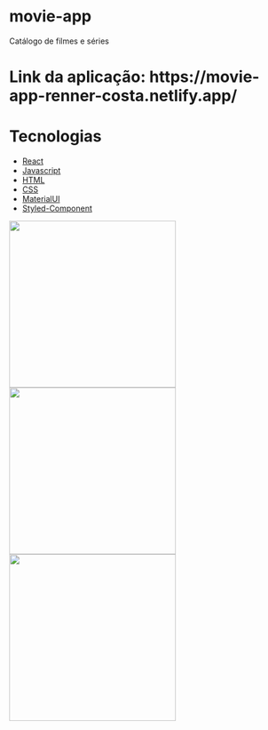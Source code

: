 # movie-app
Catálogo de filmes e séries

<h1>Link da aplicação: https://movie-app-renner-costa.netlify.app/</h1>

# Tecnologias
<ul>
<li>
<a href="https://pt-br.reactjs.org"/>React</a>
</li>
<li>
<a href="https://developer.mozilla.org/pt-BR/docs/Web/JavaScript"/>Javascript</a>
</li>
<li>
<a href="https://developer.mozilla.org/pt-BR/docs/Web/HTML"/>HTML</a>
</li>
<li>
<a href="https://developer.mozilla.org/pt-BR/docs/Web/CSS"/>CSS</a>
</li>
<li>
<a href="https://mui.com/pt/material-ui/getting-started/overview/"/>MaterialUI</a>
</li>
<li>
<a href="https://styled-components.com/docs"/>Styled-Component</a>
</li>
</ul>

<img src="https://user-images.githubusercontent.com/86391973/193429498-8c6645e9-3062-4ccb-a487-fcab56e61028.png" width="300px" />
<img src="https://user-images.githubusercontent.com/86391973/193429532-17105d25-b4f0-4847-9b68-ddd8182882ea.png" width="300px" />
<img src="https://user-images.githubusercontent.com/86391973/193429679-43fc5d94-9e6e-48d6-8c6a-4fc688cdd1ee.png" width="300px" />
